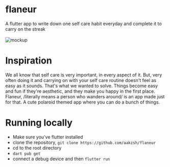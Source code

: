 # flaneur
A flutter app to write down one self care habit everyday and complete it to carry on the streak <br><br>
![mockup](https://user-images.githubusercontent.com/69726390/174481300-1d721a66-52a7-45ab-a4b7-87c90ea59be3.png)



# Inspiration
We all know that self care is very important, in every aspect of it. But, very often doing it and carrying on with your self care routine doesn't feel as easy as it sounds. That's what we wanted to solve. Things become easy and fun if they're aesthetic, and they make you happy in the first place. Flaneur, /literally means a person who wanders around/ is an app made just for that. A cute polaroid themed app where you can do a bunch of things.

# Running locally
- Make sure you've flutter installed
- clone the repository, ```git clone https://github.com/aakzsh/flaneur```
- cd to the root directory
- ```dart pub get```
- connect a debug device and then ```flutter run```

